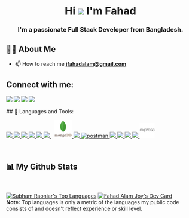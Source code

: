 

<h1 align="center">Hi <img src="https://raw.githubusercontent.com/MartinHeinz/MartinHeinz/master/wave.gif" width="30px"> I'm Fahad</h1>
<h3 align="center">I'm a passionate Full Stack Developer from Bangladesh.</h3>


## 🙋‍♂️ About Me


- 📫 How to reach me **jfahadalam@gmail.com**

<!-- - ⚡ Fun fact **I play games and go to the GYM very often.** -->
## Connect with me:
<p align="left">

<a href = "https://www.linkedin.com/in/fahad-alam-joy/"><img src="https://img.icons8.com/fluent/48/000000/linkedin.png"/></a>
<a href = "https://www.facebook.com/fahad.alam.joy/"><img src="https://img.icons8.com/fluent/48/000000/facebook.png"/></a>
<a href = "https://www.instagram.com/subhamraoniar/"><img src="https://img.icons8.com/fluent/48/000000/instagram-new.png"/></a>
<a href = "https://www.behance.net/fahadalam4"><img src="https://img.icons8.com/color/48/000000/behance.png"/></a>

</p>
## 🚀 Languages and Tools:

<p align="left">     
    <a href="https://reactjs.org/" target="_blank"> <img src="https://img.icons8.com/color/48/000000/react-native.png"/> </a>
    <a href="https://developer.mozilla.org/en-US/docs/Web/JavaScript" target="_blank"> <img src="https://img.icons8.com/color/48/000000/javascript.png"/> </a> 
    <a href="https://www.w3schools.com/css/" target="_blank"> <img src="https://img.icons8.com/color/48/000000/css3.png"/> </a> 
    <a href="https://getbootstrap.com" target="_blank"> <img src="https://img.icons8.com/color/48/000000/bootstrap.png"/> </a> 
    <a href="https://reactnative.dev/" target="_blank"> <img src="https://img.icons8.com/nolan/48/react-native.png"/> </a> 
    <a style="padding-right:8px;" href="https://nodejs.org" target="_blank"> <img src="https://img.icons8.com/color/48/000000/nodejs.png"/> </a>
    <a href="https://www.mongodb.com/" target="_blank"> <img src="https://raw.githubusercontent.com/devicons/devicon/master/icons/mongodb/mongodb-original-wordmark.svg" alt="mongodb" width="48" height="48"/> </a> 
    <a href="https://firebase.google.com/" target="_blank"> <img src="https://img.icons8.com/color/48/000000/firebase.png"/> </a> 
    <a href="https://postman.com" target="_blank"> <img src="https://www.vectorlogo.zone/logos/getpostman/getpostman-icon.svg" alt="postman" width="45" height="45"/> </a>   
    <a href="https://git-scm.com/" target="_blank"> <img src="https://img.icons8.com/color/48/000000/git.png"/> </a>
    <a href="https://redux.js.org" target="_blank"> <img src="https://img.icons8.com/color/48/000000/redux.png"/> </a>
    <a href="https://php.org" target="_blank"> <img src="https://img.icons8.com/color/48/000000/php.png"/> </a>
    <a href="https://laravel.com" target="_blank"> <img src="https://img.icons8.com/fluency/48/000000/laravel.png"/> </a>
    <a href="https://expressjs.com" target="_blank"> <img src="https://raw.githubusercontent.com/devicons/devicon/master/icons/express/express-original-wordmark.svg" alt="express" width="40" height="40"/> </a>
</p>

<!-- [![React Badge](https://img.shields.io/badge/-React-61DBFB?style=for-the-badge&labelColor=black&logo=react&logoColor=61DBFB)](#)  [![Javascript Badge](https://img.shields.io/badge/-Javascript-F0DB4F?style=for-the-badge&labelColor=black&logo=javascript&logoColor=F0DB4F)](#) [![Typescript Badge](https://img.shields.io/badge/-Typescript-007acc?style=for-the-badge&labelColor=black&logo=typescript&logoColor=007acc)](#) [![Nodejs Badge](https://img.shields.io/badge/-Nodejs-3C873A?style=for-the-badge&labelColor=black&logo=node.js&logoColor=3C873A)](#) [![GraphQL Badge](https://img.shields.io/badge/-GraphQl-e535ab?style=for-the-badge&labelColor=black&logo=node.js&logoColor=e535ab)](#) -->
<br/>

## 📊 My Github Stats

  <br/>
    
  <a href="https://github.com/fahadalamjoy/github-readme-stats"><img alt="Subham Raoniar's Top Languages" src="https://github-readme-stats.vercel.app/api/top-langs/?username=fahadalamjoy&langs_count=8&count_private=true&layout=compact&theme=react&hide_border=true&bg_color=0D1117" /></a>
  <a href="https://app.daily.dev/fahadalamjoy"><img src="https://api.daily.dev/devcards/e0929c484c6a49659ee4382f7cbfe33a.png?r=ios" width="300" alt="Fahad Alam Joy's Dev Card"/></a>
  <br/>
  <b>Note:</b> Top languages is only a metric of the languages my public code consists of and doesn't reflect experience or skill level.




<br/>
<br/>



<br/>
<br/>

